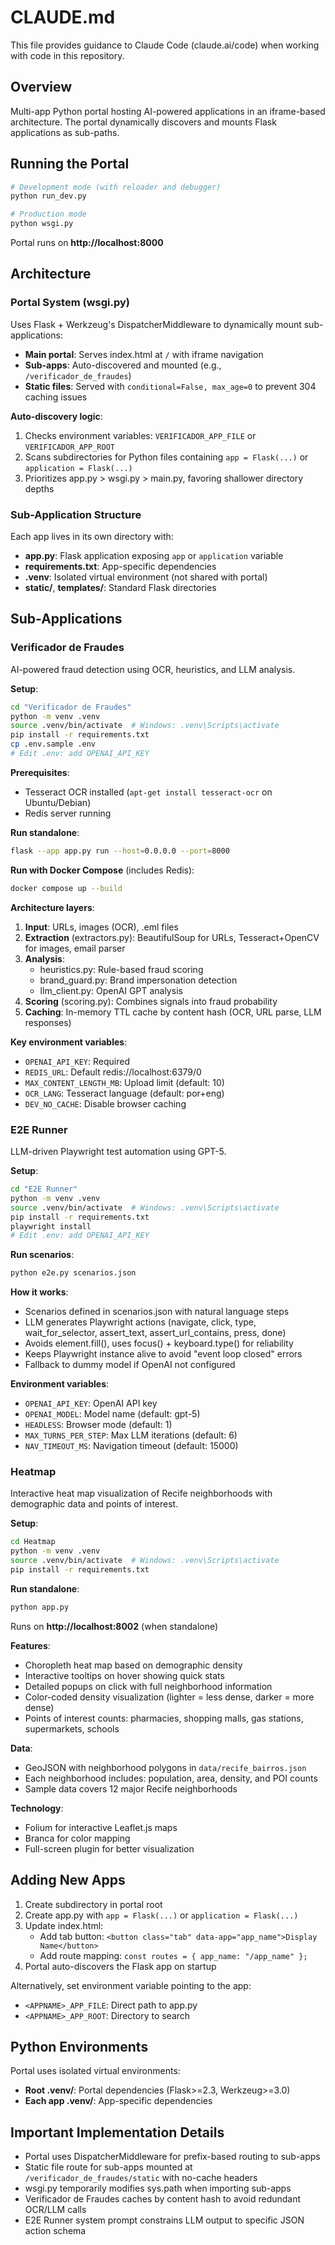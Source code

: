 # CLAUDE.md

This file provides guidance to Claude Code (claude.ai/code) when working with code in this repository.

## Overview

Multi-app Python portal hosting AI-powered applications in an iframe-based architecture. The portal dynamically discovers and mounts Flask applications as sub-paths.

## Running the Portal

```bash
# Development mode (with reloader and debugger)
python run_dev.py

# Production mode
python wsgi.py
```

Portal runs on **http://localhost:8000**

## Architecture

### Portal System (wsgi.py)

Uses Flask + Werkzeug's DispatcherMiddleware to dynamically mount sub-applications:

- **Main portal**: Serves index.html at `/` with iframe navigation
- **Sub-apps**: Auto-discovered and mounted (e.g., `/verificador_de_fraudes`)
- **Static files**: Served with `conditional=False, max_age=0` to prevent 304 caching issues

**Auto-discovery logic**:
1. Checks environment variables: `VERIFICADOR_APP_FILE` or `VERIFICADOR_APP_ROOT`
2. Scans subdirectories for Python files containing `app = Flask(...)` or `application = Flask(...)`
3. Prioritizes app.py > wsgi.py > main.py, favoring shallower directory depths

### Sub-Application Structure

Each app lives in its own directory with:
- **app.py**: Flask application exposing `app` or `application` variable
- **requirements.txt**: App-specific dependencies
- **.venv**: Isolated virtual environment (not shared with portal)
- **static/**, **templates/**: Standard Flask directories

## Sub-Applications

### Verificador de Fraudes

AI-powered fraud detection using OCR, heuristics, and LLM analysis.

**Setup**:
```bash
cd "Verificador de Fraudes"
python -m venv .venv
source .venv/bin/activate  # Windows: .venv\Scripts\activate
pip install -r requirements.txt
cp .env.sample .env
# Edit .env: add OPENAI_API_KEY
```

**Prerequisites**:
- Tesseract OCR installed (`apt-get install tesseract-ocr` on Ubuntu/Debian)
- Redis server running

**Run standalone**:
```bash
flask --app app.py run --host=0.0.0.0 --port=8000
```

**Run with Docker Compose** (includes Redis):
```bash
docker compose up --build
```

**Architecture layers**:
1. **Input**: URLs, images (OCR), .eml files
2. **Extraction** (extractors.py): BeautifulSoup for URLs, Tesseract+OpenCV for images, email parser
3. **Analysis**:
   - heuristics.py: Rule-based fraud scoring
   - brand_guard.py: Brand impersonation detection
   - llm_client.py: OpenAI GPT analysis
4. **Scoring** (scoring.py): Combines signals into fraud probability
5. **Caching**: In-memory TTL cache by content hash (OCR, URL parse, LLM responses)

**Key environment variables**:
- `OPENAI_API_KEY`: Required
- `REDIS_URL`: Default redis://localhost:6379/0
- `MAX_CONTENT_LENGTH_MB`: Upload limit (default: 10)
- `OCR_LANG`: Tesseract language (default: por+eng)
- `DEV_NO_CACHE`: Disable browser caching

### E2E Runner

LLM-driven Playwright test automation using GPT-5.

**Setup**:
```bash
cd "E2E Runner"
python -m venv .venv
source .venv/bin/activate  # Windows: .venv\Scripts\activate
pip install -r requirements.txt
playwright install
# Edit .env: add OPENAI_API_KEY
```

**Run scenarios**:
```bash
python e2e.py scenarios.json
```

**How it works**:
- Scenarios defined in scenarios.json with natural language steps
- LLM generates Playwright actions (navigate, click, type, wait_for_selector, assert_text, assert_url_contains, press, done)
- Avoids element.fill(), uses focus() + keyboard.type() for reliability
- Keeps Playwright instance alive to avoid "event loop closed" errors
- Fallback to dummy model if OpenAI not configured

**Environment variables**:
- `OPENAI_API_KEY`: OpenAI API key
- `OPENAI_MODEL`: Model name (default: gpt-5)
- `HEADLESS`: Browser mode (default: 1)
- `MAX_TURNS_PER_STEP`: Max LLM iterations (default: 6)
- `NAV_TIMEOUT_MS`: Navigation timeout (default: 15000)

### Heatmap

Interactive heat map visualization of Recife neighborhoods with demographic data and points of interest.

**Setup**:
```bash
cd Heatmap
python -m venv .venv
source .venv/bin/activate  # Windows: .venv\Scripts\activate
pip install -r requirements.txt
```

**Run standalone**:
```bash
python app.py
```

Runs on **http://localhost:8002** (when standalone)

**Features**:
- Choropleth heat map based on demographic density
- Interactive tooltips on hover showing quick stats
- Detailed popups on click with full neighborhood information
- Color-coded density visualization (lighter = less dense, darker = more dense)
- Points of interest counts: pharmacies, shopping malls, gas stations, supermarkets, schools

**Data**:
- GeoJSON with neighborhood polygons in `data/recife_bairros.json`
- Each neighborhood includes: population, area, density, and POI counts
- Sample data covers 12 major Recife neighborhoods

**Technology**:
- Folium for interactive Leaflet.js maps
- Branca for color mapping
- Full-screen plugin for better visualization

## Adding New Apps

1. Create subdirectory in portal root
2. Create app.py with `app = Flask(...)` or `application = Flask(...)`
3. Update index.html:
   - Add tab button: `<button class="tab" data-app="app_name">Display Name</button>`
   - Add route mapping: `const routes = { app_name: "/app_name" };`
4. Portal auto-discovers the Flask app on startup

Alternatively, set environment variable pointing to the app:
- `<APPNAME>_APP_FILE`: Direct path to app.py
- `<APPNAME>_APP_ROOT`: Directory to search

## Python Environments

Portal uses isolated virtual environments:
- **Root .venv/**: Portal dependencies (Flask>=2.3, Werkzeug>=3.0)
- **Each app .venv/**: App-specific dependencies

## Important Implementation Details

- Portal uses DispatcherMiddleware for prefix-based routing to sub-apps
- Static file route for sub-apps mounted at `/verificador_de_fraudes/static` with no-cache headers
- wsgi.py temporarily modifies sys.path when importing sub-apps
- Verificador de Fraudes caches by content hash to avoid redundant OCR/LLM calls
- E2E Runner system prompt constrains LLM output to specific JSON action schema
